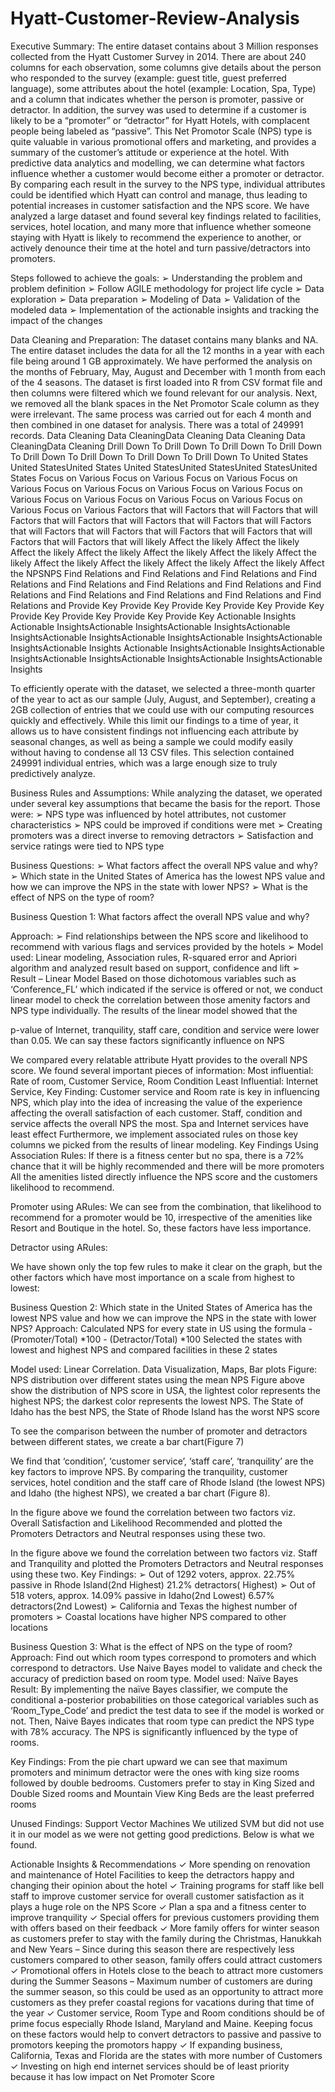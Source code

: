 # Hyatt-Customer-Review-Analysis


Executive Summary:
The entire dataset contains about 3 Million responses collected from the Hyatt Customer Survey in 2014. There are about 240 columns for each observation, some columns give details about the person who responded to the survey (example: guest title, guest preferred language), some attributes about the hotel (example: Location, Spa, Type) and a column that indicates whether the person is promoter, passive or detractor. In addition, the survey was used to determine if a customer is likely to be a “promoter” or “detractor” for Hyatt Hotels, with complacent people being labeled as “passive”. This Net Promotor Scale (NPS) type is quite valuable in various promotional offers and marketing, and provides a summary of the customer’s attitude or experience at the hotel.
With predictive data analytics and modelling, we can determine what factors influence whether a customer would become either a promoter or detractor. By comparing each result in the survey to the NPS type, individual attributes could be identified which Hyatt can control and manage, thus leading to potential increases in customer satisfaction and the NPS score. We have analyzed a large dataset and found several key findings related to facilities, services, hotel location, and many more that influence whether someone staying with Hyatt is likely to recommend the experience to another, or actively denounce their time at the hotel and turn passive/detractors into promoters.


Steps followed to achieve the goals:
➢ Understanding the problem and problem definition
➢ Follow AGILE methodology for project life cycle
➢ Data exploration
➢ Data preparation
➢ Modeling of Data
➢ Validation of the modeled data
➢ Implementation of the actionable insights and tracking the impact of the changes

Data Cleaning and Preparation:
The dataset contains many blanks and NA. The entire dataset includes the data for all the 12 months in a year with each file being around 1 GB approximately. We have performed the analysis on the months of February, May, August and December with 1 month from each of the 4 seasons. The dataset is first loaded into R from CSV format file and then columns were filtered which we found relevant for our analysis. Next, we removed all the blank spaces in the Net Promotor Scale column as they were irrelevant. The same process was carried out for each 4 month and then combined in one dataset for analysis. There was a total of 249991 records.
Data Cleaning Data CleaningData Cleaning Data Cleaning Data CleaningData Cleaning
Drill Down To Drill Down To Drill Down To Drill Down To Drill Down To Drill Down To Drill Down To Drill Down To United States United StatesUnited States United StatesUnited StatesUnited StatesUnited States
Focus on Various Focus on Various Focus on Various Focus on Various Focus on Various Focus on Various Focus on Various Focus on Various Focus on Various Focus on Various Focus on Various Focus on Various Focus on Various Factors that will Factors that will Factors that will Factors that will Factors that will Factors that will Factors that will Factors that will Factors that will Factors that will Factors that will Factors that will Factors that will Factors that will likely Affect the likely Affect the likely Affect the likely Affect the likely Affect the likely Affect the likely Affect the likely Affect the likely Affect the likely Affect the likely Affect the likely Affect the NPSNPS
Find Relations and Find Relations and Find Relations and Find Relations and Find Relations and Find Relations and Find Relations and Find Relations and Find Relations and Find Relations and Find Relations and Find Relations and Provide Key Provide Key Provide Key Provide Key Provide Key Provide Key Provide Key Provide Key Provide Key Actionable Insights Actionable InsightsActionable InsightsActionable InsightsActionable InsightsActionable InsightsActionable InsightsActionable InsightsActionable InsightsActionable Insights Actionable InsightsActionable InsightsActionable InsightsActionable InsightsActionable InsightsActionable InsightsActionable Insights

To efficiently operate with the dataset, we selected a three-month quarter of the year to act as our sample (July, August, and September), creating a 2GB collection of entries that we could use with our computing resources quickly and effectively. While this limit our findings to a time of year, it allows us to have consistent findings not influencing each attribute by seasonal changes, as well as being a sample we could modify easily without having to condense all 13 CSV files. This selection contained 249991 individual entries, which was a large enough size to truly predictively analyze.

Business Rules and Assumptions:
While analyzing the dataset, we operated under several key assumptions that became the basis for the report. Those were:
➢ NPS type was influenced by hotel attributes, not customer characteristics
➢ NPS could be improved if conditions were met
➢ Creating promoters was a direct inverse to removing detractors
➢ Satisfaction and service ratings were tied to NPS type

Business Questions:
➢ What factors affect the overall NPS value and why?
➢ Which state in the United States of America has the lowest NPS value and how we can improve the NPS in the state with lower NPS?
➢ What is the effect of NPS on the type of room?

Business Question 1:
What factors affect the overall NPS value and why?

Approach:
➢ Find relationships between the NPS score and likelihood to recommend with various flags and services provided by the hotels
➢ Model used: Linear modeling, Association rules, R-squared error and Apriori algorithm and analyzed result based on support, confidence and lift
➢ Result – Linear Model
Based on those dichotomous variables such as ‘Conference_FL’ which indicated if the service is offered or not, we conduct linear model to check the correlation between those amenity factors and NPS type individually. The results of the linear model showed that the

p-value of Internet, tranquility, staff care, condition and service were lower than 0.05. We can say these factors significantly influence on NPS

We compared every relatable attribute Hyatt provides to the overall NPS score. We found several important pieces of information:
Most influential: Rate of room, Customer Service, Room Condition
Least Influential: Internet Service,
Key Finding: Customer service and Room rate is key in influencing NPS, which play into the idea of increasing the value of the experience affecting the overall satisfaction of each customer. Staff, condition and service affects the overall NPS the most. Spa and Internet services have least effect
Furthermore, we implement associated rules on those key columns we picked from the results of linear modeling.
Key Findings Using Association Rules:
If there is a fitness center but no spa, there is a 72% chance that it will be highly recommended and there will be more promoters
All the amenities listed directly influence the NPS score and the customers likelihood to recommend.

Promoter using ARules:
We can see from the combination, that likelihood to recommend for a promoter would be 10, irrespective of the amenities like Resort and Boutique in the hotel. So, these factors have less importance.

Detractor using ARules:

We have shown only the top few rules to make it clear on the graph, but the other factors which have most importance on a scale from highest to lowest:

Business Question 2:
Which state in the United States of America has the lowest NPS value and how we can improve the NPS in the state with lower NPS?
Approach: Calculated NPS for every state in US using the formula - (Promoter/Total) *100 - (Detractor/Total) *100
Selected the states with lowest and highest NPS and compared facilities in these 2 states

Model used: Linear Correlation. Data Visualization, Maps, Bar plots
Figure: NPS distribution over different states using the mean NPS
Figure above show the distribution of NPS score in USA, the lightest color represents the highest NPS; the darkest color represents the lowest NPS. The State of Idaho has the best NPS, the State of Rhode Island has the worst NPS score

To see the comparison between the number of promoter and detractors between different states, we create a bar chart(Figure 7)

We find that ‘condition’, ‘customer service’, ‘staff care’, ‘tranquility’ are the key factors to improve NPS. By comparing the tranquility, customer services, hotel condition and the staff care of Rhode Island (the lowest NPS) and Idaho (the highest NPS), we created a bar chart (Figure 8).

In the figure above we found the correlation between two factors viz. Overall Satisfaction and Likelihood Recommended and plotted the Promoters Detractors and Neutral responses using these two.

In the figure above we found the correlation between two factors viz. Staff and Tranquility and plotted the Promoters Detractors and Neutral responses using these two.
Key Findings:
➢ Out of 1292 voters, approx. 22.75% passive in Rhode Island(2nd Highest) 21.2% detractors( Highest)
➢ Out of 518 voters, approx. 14.09% passive in Idaho(2nd Lowest) 6.57% detractors(2nd Lowest)
➢ California and Texas the highest number of promoters
➢ Coastal locations have higher NPS compared to other locations

Business Question 3:
What is the effect of NPS on the type of room?
Approach: Find out which room types correspond to promoters and which correspond to detractors. Use Naive Bayes model to validate and check the accuracy of prediction based on room type.
Model used: Naïve Bayes
Result: By implementing the naïve Bayes classifier, we compute the conditional a-posterior probabilities on those categorical variables such as ‘Room_Type_Code’ and predict the test data to see if the model is worked or not. Then, Naive Bayes indicates that room type can predict the NPS type with 78% accuracy. The NPS is significantly influenced by the type of rooms.

Key Findings: From the pie chart upward we can see that maximum promoters and minimum detractor were the ones with king size rooms followed by double bedrooms. Customers prefer to stay in King Sized and Double Sized rooms and Mountain View King Beds are the least preferred rooms

Unused Findings: Support Vector Machines
We utilized SVM but did not use it in our model as we were not getting good predictions. Below is what we found.

Actionable Insights & Recommendations
✓ More spending on renovation and maintenance of Hotel Facilities to keep the detractors happy and changing their opinion about the hotel
✓ Training programs for staff like bell staff to improve customer service for overall customer satisfaction as it plays a huge role on the NPS Score
✓ Plan a spa and a fitness center to improve tranquility
✓ Special offers for previous customers providing them with offers based on their feedback
✓ More family offers for winter season as customers prefer to stay with the family during the Christmas, Hanukkah and New Years – Since during this season there are respectively less customers compared to other season, family offers could attract customers
✓ Promotional offers in Hotels close to the beach to attract more customers during the Summer Seasons – Maximum number of customers are during the summer season, so this could be used as an opportunity to attract more customers as they prefer coastal regions for vacations during that time of the year
✓ Customer service, Room Type and Room conditions should be of prime focus especially Rhode Island, Maryland and Maine. Keeping focus on these factors would help to convert detractors to passive and passive to promotors keeping the promotors happy
✓ If expanding business, California, Texas and Florida are the states with more number of Customers
✓ Investing on high end internet services should be of least priority because it has low impact on Net Promoter Score
